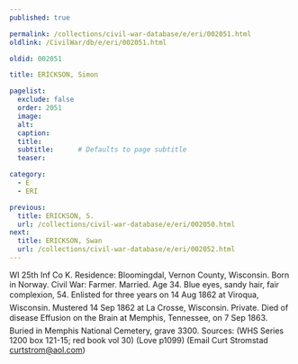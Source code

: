 ```yaml
---
published: true

permalink: /collections/civil-war-database/e/eri/002051.html
oldlink: /CivilWar/db/e/eri/002051.html

oldid: 002051

title: ERICKSON, Simon

pagelist:
  exclude: false
  order: 2051
  image: 
  alt:
  caption:
  title:
  subtitle:      # Defaults to page subtitle
  teaser:

category: 
  - E 
  - ERI

previous:
  title: ERICKSON, S.
  url: /collections/civil-war-database/e/eri/002050.html  
next:
  title: ERICKSON, Swan
  url: /collections/civil-war-database/e/eri/002052.html   
---
```

WI 25th Inf Co K. Residence: Bloomingdal, Vernon County, Wisconsin. Born in Norway. Civil War: Farmer. Married. Age 34. Blue eyes, sandy hair, fair complexion, 5&#146;4&#148;. Enlisted for three years on 14 Aug 1862 at Viroqua, Wisconsin. Mustered 14 Sep 1862 at La Crosse, Wisconsin. Private. Died of disease &#147;Effusion on the Brain&#148; at Memphis, Tennessee, on 7 Sep 1863. Buried in Memphis National Cemetery, grave 3300. Sources: (WHS Series 1200 box 121-15; red book vol 30) (Love p1099) (Email Curt Stromstad [curtstrom@aol.com](mailto:curtstrom@aol.com))